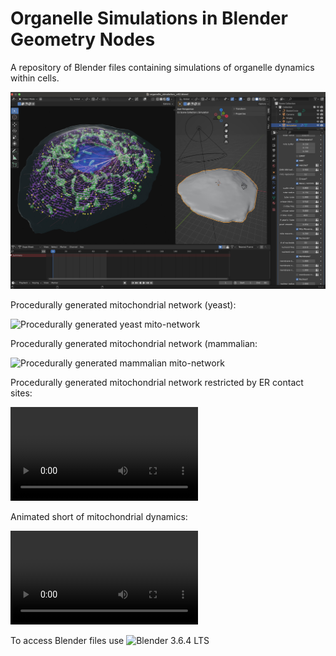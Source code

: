 # Organelle Simulations in Blender Geometry Nodes
A repository of Blender files containing simulations of organelle dynamics within cells. 

![Blender preview of organelle simulation](images/Blender_screenshot_organelles_v3.jpg)

Procedurally generated mitochondrial network (yeast):

![Procedurally generated yeast mito-network](videos/yeast_mito_network.gif)

Procedurally generated mitochondrial network (mammalian:

![Procedurally generated mammalian mito-network](videos/mammalian_cell_mito_network_v2.gif)

Procedurally generated mitochondrial network restricted by ER contact sites:

![ER mitochondria interactions](videos/ER_mito_interactions.mp4)

Animated short of mitochondrial dynamics:

![MitoMadness](videos/MitoMadness_2025-02-18.mp4)


To access Blender files use ![Blender 3.6.4 LTS](https://www.blender.org/download/lts/3-6/)